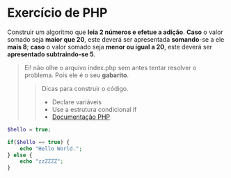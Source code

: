 # Exercício de PHP

Construir um algoritmo que **leia 2 números e efetue a adição**. **Caso** o valor somado seja **maior que 20**, este deverá ser apresentada **somando**-se a ele **mais 8**; **caso** o valor somado seja **menor ou igual a 20**, este deverá ser **apresentado subtraindo-se 5**.

> Ei! não olhe o arquivo index.php sem antes tentar resolver o problema. Pois ele é o seu **gabarito**.
>> Dicas para construir o código.
>> * Declare variáveis
>> * Use a estrutura condicional if
>> * [Documentação PHP](https://www.php.net/manual/en/control-structures.if.php)

``` PHP
$hello = true;

if($hello == true) {
    echo "Hello World.";
} else {
    echo "zzZZZZ";
}
```